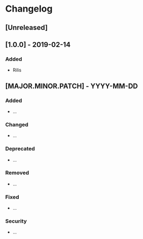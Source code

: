 # Changelog

## [Unreleased]

## [1.0.0] - 2019-02-14

### Added

- Rilis

## [MAJOR.MINOR.PATCH] - YYYY-MM-DD

### Added

- ...

### Changed

- ...

### Deprecated

- ...

### Removed

- ...

### Fixed

- ...

### Security

- ...
